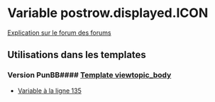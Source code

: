 # Variable postrow.displayed.ICON
[Explication sur le forum des forums](http://forum.forumactif.com/t294113-listing-des-variables#postrow.displayed.ICON)
## Utilisations dans les templates
### Version PunBB#### [Template viewtopic_body](punbb/viewtopic_body.md)
* [Variable à la ligne 135](../punbb/viewtopic_body.tpl#L135)